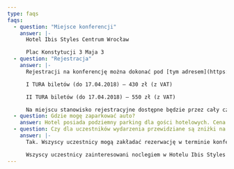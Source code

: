 ```yaml
---
type: faqs
faqs:
  - question: "Miejsce konferencji"
    answer: |-
      Hotel Ibis Styles Centrum Wrocław

      Plac Konstytucji 3 Maja 3
  - question: "Rejestracja"
    answer: |-
      Rejestracji na konferencję można dokonać pod [tym adresem](https://segfault-wroclaw-2018.konfeo.com/pl/groups)

      I TURA biletów (do 17.04.2018) – 430 zł (z VAT)

      II TURA biletów (do 17.04.2018) – 550 zł (z VAT)

      Na miejscu stanowisko rejestracyjne dostępne będzie przez cały czas trwania konferencji. Każdy uczestnik po okazaniu dokumentu tożsamości otrzyma identyfikator uprawniający do korzystania z wykładów, przerw kawowych, lunchu oraz wszystkich innych aktywności przewidzianych w tym dniu.
  - question: Gdzie mogę zaparkować auto?
    answer: Hotel posiada podziemny parking dla gości hotelowych. Cena za dzień postoju dla uczestników konferencji to 40 zł netto.
  - question: Czy dla uczestników wydarzenia przewidziane są zniżki na nocleg w Hotelu Ibis Styles Centrum Wrocław?
    answer: |-
      Tak. Wszyscy uczestnicy mogą zakładać rezerwację w terminie konferencji według preferencyjnych cen przez bezpośredni kontakt z hotelem. Niestety nie jest to możliwe przez portale pośredniczące.

      Wszyscy uczestnicy zainteresowani noclegiem w Hotelu Ibis Styles Centrum Wrocław mogą liczyć na 10% rabatu od obowiązującej ceny dnia kontaktując się bezpośrednio z hotelem pod adresem podając przy rezerwacji hasło: Symentis.
---
```

